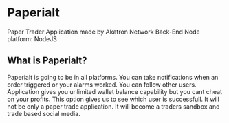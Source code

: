 # Paperialt
Paper Trader Application made by Akatron Network
Back-End Node platform: NodeJS

## What is Paperialt?
Paperialt is going to be in all platforms. You can take notifications when an order triggered or your alarms worked. You can follow other users. Application gives you unlimited wallet balance capability but you cant cheat on your profits. This option gives us to see which user is successfull. It will not be only a paper trade application. It will become a traders sandbox and trade based social media.
